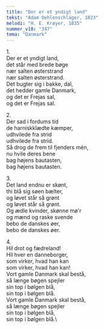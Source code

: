 ```yaml
---
title: "Der er et yndigt land"
tekst: "Adam Oehlenschläger, 1823"
melodi: "H. E. Krøyer, 1835"
nummer_v18: "347"
tema: "Danmark"
---
```

1\.\
Der er et yndigt land,\
det står med brede bøge\
nær salten østerstrand\
nær salten østerstrand.\
Det bugter sig i bakke, dal,\
det hedder gamle Danmark,\
og det er Frejas sal,\
og det er Frejas sal.

2\.\
Der sad i fordums tid\
de harniskklædte kæmper,\
udhvilede fra strid\
udhvilede fra strid.\
Så drog de frem til fjenders mén,\
nu hvile deres bene\
bag højens bautasten,\
bag højens bautasten.

3\.\
Det land endnu er skønt,\
thi blå sig søen bælter,\
og løvet står så grønt\
og løvet står så grønt.\
Og ædle kvinder, skønne mø'r\
og mænd og raske svende\
bebo de danskes øer,\
bebo de danskes øer.

4\.\
Hil drot og fædreland!\
Hil hver en danneborger,\
som virker, hvad han kan\
som virker, hvad han kan!\
Vort gamle Danmark skal bestå,\
så længe bøgen spejler\
sin top i bølgen blå,\
sin top i bølgen blå.\
Vort gamle Danmark skal bestå,\
så længe bøgen spejler\
sin top i bølgen blå,\
sin top i bølgen blå.\

